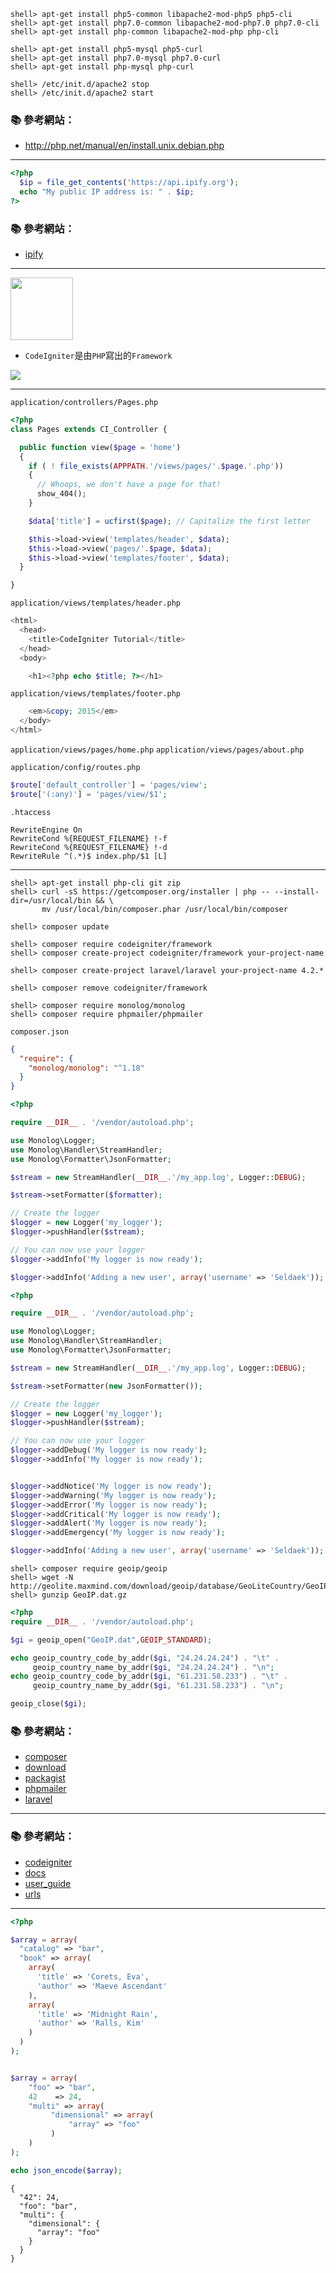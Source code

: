 
```console
shell> apt-get install php5-common libapache2-mod-php5 php5-cli
shell> apt-get install php7.0-common libapache2-mod-php7.0 php7.0-cli
shell> apt-get install php-common libapache2-mod-php php-cli

shell> apt-get install php5-mysql php5-curl
shell> apt-get install php7.0-mysql php7.0-curl
shell> apt-get install php-mysql php-curl

shell> /etc/init.d/apache2 stop
shell> /etc/init.d/apache2 start
```

### :books: 參考網站：
- http://php.net/manual/en/install.unix.debian.php

---

```php
<?php
  $ip = file_get_contents('https://api.ipify.org');
  echo "My public IP address is: " . $ip;
?>
```

### :books: 參考網站：
- [ipify](https://www.ipify.org/)

---

<img src="http://i.imgur.com/4JzyLLO.jpg" width="100">

- `CodeIgniter`是由`PHP`寫出的`Framework`

![](http://www.codeigniter.com/user_guide/_images/appflowchart.gif)

---

`application/controllers/Pages.php`

```php
<?php
class Pages extends CI_Controller {

  public function view($page = 'home')
  {
    if ( ! file_exists(APPPATH.'/views/pages/'.$page.'.php'))
    {
      // Whoops, we don't have a page for that!
      show_404();
    }

    $data['title'] = ucfirst($page); // Capitalize the first letter

    $this->load->view('templates/header', $data);
    $this->load->view('pages/'.$page, $data);
    $this->load->view('templates/footer', $data);
  }

}
```

`application/views/templates/header.php`

```php
<html>
  <head>
    <title>CodeIgniter Tutorial</title>
  </head>
  <body>

    <h1><?php echo $title; ?></h1>
```

`application/views/templates/footer.php`

```php
    <em>&copy; 2015</em>
  </body>
</html>
```

`application/views/pages/home.php`
`application/views/pages/about.php`

`application/config/routes.php`
```php
$route['default_controller'] = 'pages/view';
$route['(:any)'] = 'pages/view/$1';
```

`.htaccess`
```
RewriteEngine On
RewriteCond %{REQUEST_FILENAME} !-f
RewriteCond %{REQUEST_FILENAME} !-d
RewriteRule ^(.*)$ index.php/$1 [L]
```

---

```console
shell> apt-get install php-cli git zip
shell> curl -sS https://getcomposer.org/installer | php -- --install-dir=/usr/local/bin && \
       mv /usr/local/bin/composer.phar /usr/local/bin/composer

shell> composer update
```

```console
shell> composer require codeigniter/framework
shell> composer create-project codeigniter/framework your-project-name

shell> composer create-project laravel/laravel your-project-name 4.2.*

shell> composer remove codeigniter/framework 
```

```console
shell> composer require monolog/monolog
shell> composer require phpmailer/phpmailer
```

`composer.json`
```json
{
  "require": {
    "monolog/monolog": "^1.18"
  }
}
```

```php
<?php

require __DIR__ . '/vendor/autoload.php';

use Monolog\Logger;
use Monolog\Handler\StreamHandler;
use Monolog\Formatter\JsonFormatter;

$stream = new StreamHandler(__DIR__.'/my_app.log', Logger::DEBUG);

$stream->setFormatter($formatter);

// Create the logger
$logger = new Logger('my_logger');
$logger->pushHandler($stream);

// You can now use your logger
$logger->addInfo('My logger is now ready');

$logger->addInfo('Adding a new user', array('username' => 'Seldaek'));

```

```php
<?php

require __DIR__ . '/vendor/autoload.php';

use Monolog\Logger;
use Monolog\Handler\StreamHandler;
use Monolog\Formatter\JsonFormatter;

$stream = new StreamHandler(__DIR__.'/my_app.log', Logger::DEBUG);

$stream->setFormatter(new JsonFormatter());

// Create the logger
$logger = new Logger('my_logger');
$logger->pushHandler($stream);

// You can now use your logger
$logger->addDebug('My logger is now ready');
$logger->addInfo('My logger is now ready');


$logger->addNotice('My logger is now ready');
$logger->addWarning('My logger is now ready');
$logger->addError('My logger is now ready');
$logger->addCritical('My logger is now ready');
$logger->addAlert('My logger is now ready');
$logger->addEmergency('My logger is now ready');

$logger->addInfo('Adding a new user', array('username' => 'Seldaek'));
```

```console
shell> composer require geoip/geoip
shell> wget -N http://geolite.maxmind.com/download/geoip/database/GeoLiteCountry/GeoIP.dat.gz
shell> gunzip GeoIP.dat.gz
```

```php
<?php
require __DIR__ . '/vendor/autoload.php';

$gi = geoip_open("GeoIP.dat",GEOIP_STANDARD);

echo geoip_country_code_by_addr($gi, "24.24.24.24") . "\t" .
     geoip_country_name_by_addr($gi, "24.24.24.24") . "\n";
echo geoip_country_code_by_addr($gi, "61.231.58.233") . "\t" .
     geoip_country_name_by_addr($gi, "61.231.58.233") . "\n";

geoip_close($gi);
```

### :books: 參考網站：
- [composer](https://getcomposer.org/doc/03-cli.md)
- [download](https://getcomposer.org/download/)
- [packagist](https://packagist.org/)
- [phpmailer](https://packagist.org/packages/phpmailer/phpmailer)
- [laravel](https://laravel.com/docs/4.2/quick)    
    
---

### :books: 參考網站：
- [codeigniter](https://ellislab.com/codeigniter)
- [docs](http://www.codeigniter.com/docs)
- [user_guide](http://www.codeigniter.com/user_guide/)
- [urls](https://www.codeigniter.com/userguide3/general/urls.html)



---

```php
<?php

$array = array(
  "catalog" => "bar",
  "book" => array(
    array(
      'title' => 'Corets, Eva',
      'author' => 'Maeve Ascendant'
    ),
    array(
      'title' => 'Midnight Rain',
      'author' => 'Ralls, Kim'
    )
  )
);


$array = array(
    "foo" => "bar",
    42    => 24,
    "multi" => array(
         "dimensional" => array(
             "array" => "foo"
         )
    )
);

echo json_encode($array);
```

```
{
  "42": 24,
  "foo": "bar",
  "multi": {
    "dimensional": {
      "array": "foo"
    }
  }
}
```